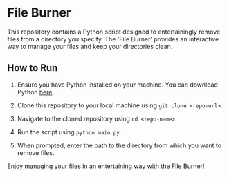 # File Burner

This repository contains a Python script designed to entertainingly remove files from a directory you specify. The 'File Burner' provides an interactive way to manage your files and keep your directories clean.

## How to Run

1. Ensure you have Python installed on your machine. You can download Python [here](https://www.python.org/downloads/).

2. Clone this repository to your local machine using `git clone <repo-url>`.

3. Navigate to the cloned repository using `cd <repo-name>`.

4. Run the script using `python main.py`.

5. When prompted, enter the path to the directory from which you want to remove files.

Enjoy managing your files in an entertaining way with the File Burner!
